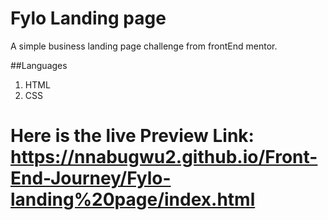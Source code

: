 # Fylo Landing page
A simple business landing page challenge from frontEnd mentor.

##Languages
1. HTML
2. CSS

# Here is the live Preview Link: https://nnabugwu2.github.io/Front-End-Journey/Fylo-landing%20page/index.html
